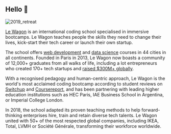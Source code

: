 ## Hello :wave:

![2019_retreat](https://user-images.githubusercontent.com/414418/133783610-5b0194a8-1340-49dc-9ccd-72c18c12d107.jpg)

[Le Wagon](https://www.lewagon.com) is an international coding school specialised in immersive bootcamps. Le Wagon teaches people the skills they need to change their lives, kick-start their tech career or launch their own startup. 

The school offers [web development](https://www.lewagon.com/web-development-course) and [data science](https://www.lewagon.com/data-science-course) courses in 44 cities in all continents. Founded in Paris in 2013, Le Wagon now boasts a community of 12,000+ graduates from all walks of life, including a lot entrepreneurs who created 170+ tech startups and [raised $300M+ globally](https://www.lewagon.com/startups). 

With a recognised pedagogy and human-centric approach, Le Wagon is the world's most acclaimed coding bootcamp according to student reviews on [Switchup](https://www.switchup.org/bootcamps/le-wagon) and [Coursereport](https://www.coursereport.com/schools/le-wagon), and has been partnering with leading higher education institutions such as HEC Paris, IAE Business School in Argentina, or Imperial College London. 

In 2018, the school adapted its proven teaching methods to help forward-thinking enterprises hire, train and retain diverse tech talents. Le Wagon united with 50+ of the most respected global companies, including IKEA, Total, LVMH or Société Générale, transforming their workforce worldwide.
